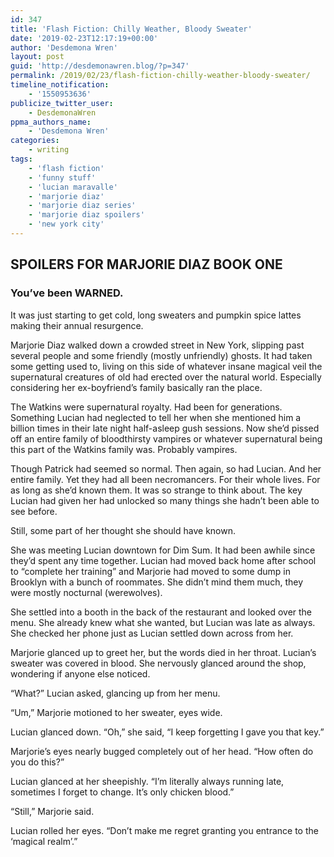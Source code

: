```yaml
---
id: 347
title: 'Flash Fiction: Chilly Weather, Bloody Sweater'
date: '2019-02-23T12:17:19+00:00'
author: 'Desdemona Wren'
layout: post
guid: 'http://desdemonawren.blog/?p=347'
permalink: /2019/02/23/flash-fiction-chilly-weather-bloody-sweater/
timeline_notification:
    - '1550953636'
publicize_twitter_user:
    - DesdemonaWren
ppma_authors_name:
    - 'Desdemona Wren'
categories:
    - writing
tags:
    - 'flash fiction'
    - 'funny stuff'
    - 'lucian maravalle'
    - 'marjorie diaz'
    - 'marjorie diaz series'
    - 'marjorie diaz spoilers'
    - 'new york city'
---
```


## SPOILERS FOR MARJORIE DIAZ BOOK ONE

### You’ve been WARNED.

It was just starting to get cold, long sweaters and pumpkin spice lattes making their annual resurgence.

Marjorie Diaz walked down a crowded street in New York, slipping past several people and some friendly (mostly unfriendly) ghosts. It had taken some getting used to, living on this side of whatever insane magical veil the supernatural creatures of old had erected over the natural world. Especially considering her ex-boyfriend’s family basically ran the place.

The Watkins were supernatural royalty. Had been for generations. Something Lucian had neglected to tell her when she mentioned him a billion times in their late night half-asleep gush sessions. Now she’d pissed off an entire family of bloodthirsty vampires or whatever supernatural being this part of the Watkins family was. Probably vampires.

Though Patrick had seemed so normal. Then again, so had Lucian. And her entire family. Yet they had all been necromancers. For their whole lives. For as long as she’d known them. It was so strange to think about. The key Lucian had given her had unlocked so many things she hadn’t been able to see before.

Still, some part of her thought she should have known.

She was meeting Lucian downtown for Dim Sum. It had been awhile since they’d spent any time together. Lucian had moved back home after school to “complete her training” and Marjorie had moved to some dump in Brooklyn with a bunch of roommates. She didn’t mind them much, they were mostly nocturnal (werewolves).

She settled into a booth in the back of the restaurant and looked over the menu. She already knew what she wanted, but Lucian was late as always. She checked her phone just as Lucian settled down across from her.

Marjorie glanced up to greet her, but the words died in her throat. Lucian’s sweater was covered in blood. She nervously glanced around the shop, wondering if anyone else noticed.

“What?” Lucian asked, glancing up from her menu.

“Um,” Marjorie motioned to her sweater, eyes wide.

Lucian glanced down. “Oh,” she said, “I keep forgetting I gave you that key.”

Marjorie’s eyes nearly bugged completely out of her head. “How often do you do this?”

Lucian glanced at her sheepishly. “I’m literally always running late, sometimes I forget to change. It’s only chicken blood.”

“Still,” Marjorie said.

Lucian rolled her eyes. “Don’t make me regret granting you entrance to the ‘magical realm’.”